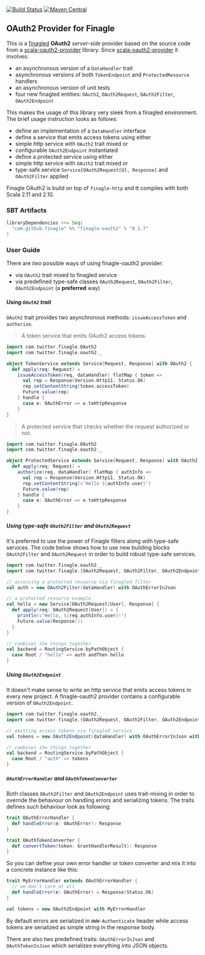 [![Build Status](https://img.shields.io/travis/finagle/finagle-oauth2/master.svg)](https://travis-ci.org/finagle/finagle-oauth2)
[![Maven Central](https://img.shields.io/maven-central/v/com.github.finagle/finagle-oauth2_2.11.svg)](https://maven-badges.herokuapp.com/maven-central/com.github.finagle/finagle-oauth2_2.11)

OAuth2 Provider for Finagle
---------------------------

This is a [finagled](https://github.com/twitter/finagle) **OAuth2** _server-side_ provider based on
the source code from a [scala-oauth2-provider](https://github.com/nulab/scala-oauth2-provider)
library. Since [scala-oauth2-provider](https://github.com/nulab/scala-oauth2-provider) it involves:

 - an asynchronous version of a `DataHandler` trait
 - asynchronous versions of both `TokenEndpoint` and `ProtectedResource` handlers
 - an asynchronous version of unit tests
 - four new finagled entities: `OAuth2`, `OAuth2Request`, `OAuth2Filter`, `OAuth2Endpoint`

This makes the usage of this library very sleek from a finagled environment. The brief usage
instruction looks as follows:

 - define an implementation of a `DataHandler` interface
 - define a service that emits access tokens using either
  - simple http service with `OAuth2` trait mixed or
  - configurable `OAuth2Endpoint` instantiated
 - define a protected service using either
  - simple http service with `OAuth2` trait mixed or
  - type-safe service `Service[OAuth2Request[U], Response]` and `OAuth2Filter` applied

Finagle OAuth2 is build on top of `finagle-http` and tt compiles with both Scala 2.11 and 2.10.

### SBT Artifacts
```scala
libraryDependencies ++= Seq(
  "com.github.finagle" %% "finagle-oauth2" % "0.1.7"
)
```

### User Guide

There are _two_ possible ways of using finagle-oauth2 provider:
- via `OAuth2` trait mixed to finagled service
- via predefined type-safe classes `OAuth2Request`, `OAuth2Filter`, `OAuth2Endpoint`
  (a **preferred** way)

##### Using `OAuth2` trait

`OAuth2` trait provides two asynchronous methods: `issueAccessToken` and `authorize`. 

> A token service that emits OAuth2 access tokens.

```scala
import com.twitter.finagle.OAuth2
import com.twitter.finagle.oauth2._

object TokenService extends Service[Request, Response] with OAuth2 {
  def apply(req: Request) = 
    issueAccessToken(req, dataHandler) flatMap { token =>
      val rep = Response(Version.Http11, Status.Ok)
      rep.setContentString(token.accessToken)
      Future.value(rep)
    } handle {
      case e: OAuthError => e.toHttpResponse
    }
}
```

> A protected service that checks whether the request authorized or not.

```scala
import com.twitter.finagle.OAuth2
import com.twitter.finagle.oauth2._

object ProtectedService extends Service[Request, Response] with OAuth2 {
  def apply(req: Request) =
    authorize(req, dataHandler) flatMap { authInfo =>
      val rep = Response(Version.Http11, Status.Ok)
      rep.setContentString(s"Hello ${authInfo.user}")
      Future.value(rep)
    } handle {
      case e: OAuthError => e.toHttpResponse
    }
}
```

##### Using type-safe `OAuth2Filter` and `OAuth2Request`

It's preferred to use the power of Finagle filters along with type-safe services. 
The code below shows how to use new building blocks `OAuth2Filter` and `OAuth2Request` 
in order to build robust type-safe services.

```scala
import com.twitter.finagle.oauth2._
import com.twitter.finagle.{OAuth2Request, OAuth2Filter, OAuth2Endpoint}

// accessing a protected resource via finagled filter
val auth = new OAuth2Filter(dataHandler) with OAuthErrorInJson

// a protected resource example
val hello = new Service[OAuth2Request[User], Response] {
  def apply(req: OAuth2Request[User]) = {
    println(s"Hello, ${req.authInfo.user}!")
    Future.value(Response())
  }
}

// combines the things together
val backend = RoutingService.byPathObject {
  case Root / "hello" => auth andThen hello
}
```

##### Using `OAuth2Endpoint`

It doesn't make sense to write an http service that emits access tokens in every new project. 
A finagle-oauth2 provider contains a configurable version of `OAuth2Endpoint`.

```scala
import com.twitter.finagle.oauth2._
import com.twitter.finagle.{OAuth2Request, OAuth2Filter, OAuth2Endpoint}

// emitting access tokens via finagled service
val tokens = new OAuth2Endpoint(dataHandler) with OAuthErrorInJson with OAuthTokenInJson

// combines the things together
val backend = RoutingService.byPathObject {
  case Root / "auth" => tokens
}
```

##### `OAuthErrorHandler` and `OAuthTokenConverter`
Both classes `OAuth2Filter` and `OAuth2Endpoint` uses trait-mixing in order to override the
behaviour on handling errors and serializing tokens. The traits defines such behaviour look as
following:

```scala
trait OAuthErrorHandler {
  def handleError(e: OAuthError): Response
}

trait OAuthTokenConverter {
  def convertToken(token: GrantHandlerResult): Response
}
```

So you can define your own error handler or token converter and mix it into a concrete instance like
this:

```scala
trait MyErrorHandler extends OAuthErrorHandler {
  // we don't care at all
  def handleError(e: OAuthError) = Response(Status.Ok)
}

val tokens = new OAuth2Endpoint with MyErrorHandler
```

By default errors are serialized in `WWW-Authenticate` header while access tokens are serialized as
simple string in the response body.

There are also two predefined traits: `OAuthErrorInJson` and `OAuthTokenInJson` which serializes
everything into JSON objects.

